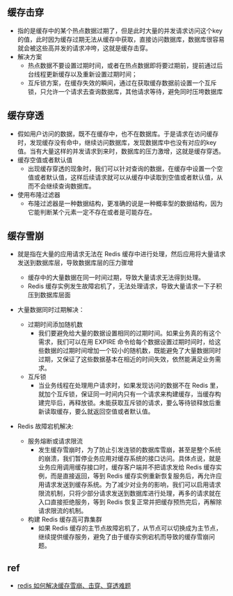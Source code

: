 
## 缓存击穿
+ 指的是缓存中的某个热点数据过期了，但是此时大量的并发请求访问这个key的值，此时因为缓存过期无法从缓存中获取，直接访问数据库，数据库很容易就会被这些高并发的请求冲垮，这就是缓存击穿。
+ 解决方案
    + 热点数据不要设置过期时间，或者在热点数据即将要过期前，提前通过后台线程更新缓存以及重新设置过期时间；
    + 互斥锁方案，在缓存失效的瞬间，通过在获取缓存数据前设置一个互斥锁，只允许一个请求去查询数据库，其他请求等待，避免同时压垮数据库

## 缓存穿透
+ 假如用户访问的数据，既不在缓存中，也不在数据库。于是请求在访问缓存时，发现缓存没有命中，继续访问数据库，发现数据库中也没有对应的key值。当有大量这样的并发请求到来时，数据库的压力激增，这就是缓存穿透。
+ 缓存空值或者默认值
    + 出现缓存穿透的现象时，我们可以针对查询的数据，在缓存中设置一个空值或者默认值，这样后续请求就可以从缓存中读取到空值或者默认值，从而不会继续查询数据库。
+ 使用布隆过滤器
    + 布隆过滤器是一种数据结构，更准确的说是一种概率型的数据结构，因为它能判断某个元素一定不存在或者是可能存在。

## 缓存雪崩
+ 就是指在大量的应用请求无法在 Redis 缓存中进行处理，然后应用将大量请求发送到数据库层，导致数据库层的压力骤增
    + 缓存中的大量数据在同一时间过期，导致大量请求无法得到处理。
    + Redis 缓存实例发生故障宕机了，无法处理请求，导致大量请求一下子积压到数据库层面
+ 大量数据同时过期解决：
    + 过期时间添加随机数
        + 我们要避免给大量的数据设置相同的过期时间。如果业务真的有这个需求，我们可以在用 EXPIRE 命令给每个数据设置过期时间时，给这些数据的过期时间增加一个较小的随机数，既能避免了大量数据同时过期，又保证了这些数据基本在相近的时间失效，依然能满足业务需求。    
    + 互斥锁
        + 当业务线程在处理用户请求时，如果发现访问的数据不在 Redis 里，就加个互斥锁，保证同一时间内只有一个请求来构建缓存，当缓存构建完毕后，再释放锁。未能获取互斥锁的请求，要么等待锁释放后重新读取缓存，要么就返回空值或者默认值。

+ Redis 故障宕机解决:
    + 服务熔断或请求限流
        + 发生缓存雪崩时，为了防止引发连锁的数据库雪崩，甚至是整个系统的崩溃，我们暂停业务应用对缓存系统的接口访问。具体点说，就是业务应用调用缓存接口时，缓存客户端并不把请求发给 Redis 缓存实例，而是直接返回，等到 Redis 缓存实例重新恢复服务后，再允许应用请求发送到缓存系统。为了减少对业务的影响，我们可以启用请求限流机制，只将少部分请求发送到数据库进行处理，再多的请求就在入口直接拒绝服务，等到 Redis 恢复正常并把缓存预热完后，再解除请求限流的机制。
    + 构建 Redis 缓存高可靠集群
        + 如果 Redis 缓存的主节点故障宕机了，从节点可以切换成为主节点，继续提供缓存服务，避免了由于缓存实例宕机而导致的缓存雪崩问题。

## ref
+ [redis 如何解决缓存雪崩、击穿、穿透难题](https://zhuanlan.zhihu.com/p/648302136)